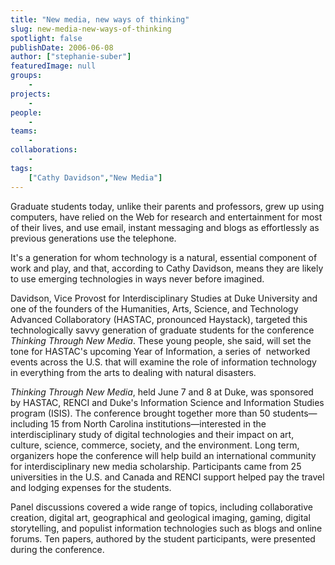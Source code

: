 ```yaml
---
title: "New media, new ways of thinking"
slug: new-media-new-ways-of-thinking
spotlight: false
publishDate: 2006-06-08
author: ["stephanie-suber"]
featuredImage: null
groups:
    - 
projects:
    - 
people:
    - 
teams: 
    - 
collaborations:
    - 
tags:
    ["Cathy Davidson","New Media"]
---
```

Graduate students today, unlike their parents and professors, grew up using computers, have relied on the Web for research and entertainment for most of their lives, and use email, instant messaging and blogs as effortlessly as previous generations use the telephone.

It's a generation for whom technology is a natural, essential component of work and play, and that, according to Cathy Davidson, means they are likely to use emerging technologies in ways never before imagined.

Davidson, Vice Provost for Interdisciplinary Studies at Duke University and one of the founders of the Humanities, Arts, Science, and Technology Advanced Collaboratory (HASTAC, pronounced Haystack), targeted this technologically savvy generation of graduate students for the conference <em>Thinking Through New Media</em>. These young people, she said, will set the tone for HASTAC's upcoming Year of Information, a series of  networked events across the U.S. that will examine the role of information technology in everything from the arts to dealing with natural disasters.

<em>Thinking Through New Media</em>, held June 7 and 8 at Duke, was sponsored by HASTAC, RENCI and Duke's Information Science and Information Studies program (ISIS). The conference brought together more than 50 students—including 15 from North Carolina institutions—interested in the interdisciplinary study of digital technologies and their impact on art, culture, science, commerce, society, and the environment. Long term, organizers hope the conference will help build an international community for interdisciplinary new media scholarship. Participants came from 25 universities in the U.S. and Canada and RENCI support helped pay the travel and lodging expenses for the students.

Panel discussions covered a wide range of topics, including collaborative creation, digital art, geographical and geological imaging, gaming, digital storytelling, and populist information technologies such as blogs and online forums. Ten papers, authored by the student participants, were presented during the conference.
